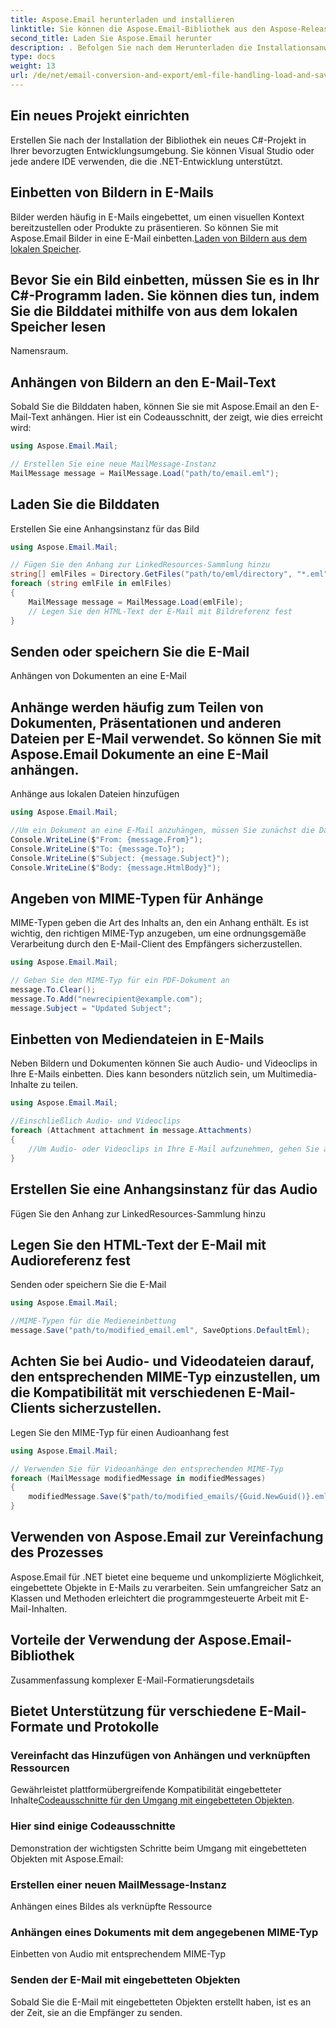 ```yaml
---
title: Aspose.Email herunterladen und installieren
linktitle: Sie können die Aspose.Email-Bibliothek aus den Aspose-Releases herunterladen:
second_title: Laden Sie Aspose.Email herunter
description: . Befolgen Sie nach dem Herunterladen die Installationsanweisungen, um die Bibliothek in Ihrem Projekt einzurichten.
type: docs
weight: 13
url: /de/net/email-conversion-and-export/eml-file-handling-load-and-save-operations-in-csharp/
---
```


## Ein neues Projekt einrichten

Erstellen Sie nach der Installation der Bibliothek ein neues C#-Projekt in Ihrer bevorzugten Entwicklungsumgebung. Sie können Visual Studio oder jede andere IDE verwenden, die die .NET-Entwicklung unterstützt.

## Einbetten von Bildern in E-Mails

Bilder werden häufig in E-Mails eingebettet, um einen visuellen Kontext bereitzustellen oder Produkte zu präsentieren. So können Sie mit Aspose.Email Bilder in eine E-Mail einbetten.[Laden von Bildern aus dem lokalen Speicher](https://releases.aspose.com/email/net).

##  Bevor Sie ein Bild einbetten, müssen Sie es in Ihr C#-Programm laden. Sie können dies tun, indem Sie die Bilddatei mithilfe von aus dem lokalen Speicher lesen

 Namensraum.

## Anhängen von Bildern an den E-Mail-Text

Sobald Sie die Bilddaten haben, können Sie sie mit Aspose.Email an den E-Mail-Text anhängen. Hier ist ein Codeausschnitt, der zeigt, wie dies erreicht wird:

```csharp
using Aspose.Email.Mail;

// Erstellen Sie eine neue MailMessage-Instanz
MailMessage message = MailMessage.Load("path/to/email.eml");
```

##  Laden Sie die Bilddaten

 Erstellen Sie eine Anhangsinstanz für das Bild

```csharp
using Aspose.Email.Mail;

// Fügen Sie den Anhang zur LinkedResources-Sammlung hinzu
string[] emlFiles = Directory.GetFiles("path/to/eml/directory", "*.eml");
foreach (string emlFile in emlFiles)
{
    MailMessage message = MailMessage.Load(emlFile);
    // Legen Sie den HTML-Text der E-Mail mit Bildreferenz fest
}
```

##  Senden oder speichern Sie die E-Mail

Anhängen von Dokumenten an eine E-Mail

## Anhänge werden häufig zum Teilen von Dokumenten, Präsentationen und anderen Dateien per E-Mail verwendet. So können Sie mit Aspose.Email Dokumente an eine E-Mail anhängen.

Anhänge aus lokalen Dateien hinzufügen

```csharp
using Aspose.Email.Mail;

//Um ein Dokument an eine E-Mail anzuhängen, müssen Sie zunächst die Daten des Dokuments in Ihr Programm laden.
Console.WriteLine($"From: {message.From}");
Console.WriteLine($"To: {message.To}");
Console.WriteLine($"Subject: {message.Subject}");
Console.WriteLine($"Body: {message.HtmlBody}");
```

## Angeben von MIME-Typen für Anhänge

MIME-Typen geben die Art des Inhalts an, den ein Anhang enthält. Es ist wichtig, den richtigen MIME-Typ anzugeben, um eine ordnungsgemäße Verarbeitung durch den E-Mail-Client des Empfängers sicherzustellen.

```csharp
using Aspose.Email.Mail;

// Geben Sie den MIME-Typ für ein PDF-Dokument an
message.To.Clear();
message.To.Add("newrecipient@example.com");
message.Subject = "Updated Subject";
```

## Einbetten von Mediendateien in E-Mails

Neben Bildern und Dokumenten können Sie auch Audio- und Videoclips in Ihre E-Mails einbetten. Dies kann besonders nützlich sein, um Multimedia-Inhalte zu teilen.

```csharp
using Aspose.Email.Mail;

//Einschließlich Audio- und Videoclips
foreach (Attachment attachment in message.Attachments)
{
    //Um Audio- oder Videoclips in Ihre E-Mail aufzunehmen, gehen Sie ähnlich vor wie beim Einbetten von Bildern. Laden Sie zunächst die Daten der Mediendatei und hängen Sie sie dann als verknüpfte Ressource an die E-Mail an.
}
```

##  Erstellen Sie eine Anhangsinstanz für das Audio

 Fügen Sie den Anhang zur LinkedResources-Sammlung hinzu

##  Legen Sie den HTML-Text der E-Mail mit Audioreferenz fest

 Senden oder speichern Sie die E-Mail

```csharp
using Aspose.Email.Mail;

//MIME-Typen für die Medieneinbettung
message.Save("path/to/modified_email.eml", SaveOptions.DefaultEml);
```

## Achten Sie bei Audio- und Videodateien darauf, den entsprechenden MIME-Typ einzustellen, um die Kompatibilität mit verschiedenen E-Mail-Clients sicherzustellen.

 Legen Sie den MIME-Typ für einen Audioanhang fest

```csharp
using Aspose.Email.Mail;

// Verwenden Sie für Videoanhänge den entsprechenden MIME-Typ
foreach (MailMessage modifiedMessage in modifiedMessages)
{
    modifiedMessage.Save($"path/to/modified_emails/{Guid.NewGuid()}.eml", SaveOptions.DefaultEml);
}
```

## Verwenden von Aspose.Email zur Vereinfachung des Prozesses

Aspose.Email für .NET bietet eine bequeme und unkomplizierte Möglichkeit, eingebettete Objekte in E-Mails zu verarbeiten. Sein umfangreicher Satz an Klassen und Methoden erleichtert die programmgesteuerte Arbeit mit E-Mail-Inhalten.

## Vorteile der Verwendung der Aspose.Email-Bibliothek

Zusammenfassung komplexer E-Mail-Formatierungsdetails

## Bietet Unterstützung für verschiedene E-Mail-Formate und Protokolle

### Vereinfacht das Hinzufügen von Anhängen und verknüpften Ressourcen

Gewährleistet plattformübergreifende Kompatibilität eingebetteter Inhalte[Codeausschnitte für den Umgang mit eingebetteten Objekten](https://releases.aspose.com/email/net).

### Hier sind einige Codeausschnitte

Demonstration der wichtigsten Schritte beim Umgang mit eingebetteten Objekten mit Aspose.Email:

###  Erstellen einer neuen MailMessage-Instanz

 Anhängen eines Bildes als verknüpfte Ressource

###  Anhängen eines Dokuments mit dem angegebenen MIME-Typ

 Einbetten von Audio mit entsprechendem MIME-Typ

### Senden der E-Mail mit eingebetteten Objekten

Sobald Sie die E-Mail mit eingebetteten Objekten erstellt haben, ist es an der Zeit, sie an die Empfänger zu senden.